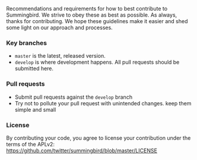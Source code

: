 Recommendations and requirements for how to best contribute to Summingbird. We strive to obey these as best as possible. As always, thanks for contributing. We hope these guidelines make it easier and shed some light on our approach and processes.

### Key branches

- `master` is the latest, released version.
- `develop` is where development happens. All pull requests should be submitted here.

### Pull requests

- Submit pull requests against the `develop` branch
- Try not to pollute your pull request with unintended changes. keep them simple and small

### License

By contributing your code, you agree to license your contribution under the terms of the APLv2:
https://github.com/twitter/summingbird/blob/master/LICENSE
